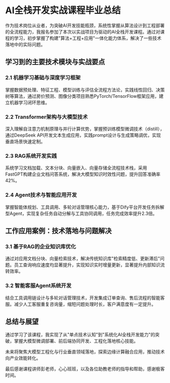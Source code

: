 

# AI全栈开发实战课程毕业总结

作为技术岗位从业者，为突破AI开发技能瓶颈，系统性掌握从算法设计到工程部署的全流程能力，我报名参加了本次以实战项目为驱动的AI全栈开发课程。通过对课程的学习，初步掌握了构建"算法+工程+应用"一体化能力体系，解决了一些技术落地中的实际问题。

## 学习到的主要技术模块与实战要点

### 2.1 机器学习基础与深度学习框架
掌握数据预处理、特征工程、模型训练与评估全流程方法论，实践线性回归、决策树等算法，通过房价预测、图像分类项目熟悉PyTorch/TensorFlow框架应用，建立机器学习闭环思维。

### 2.2 Transformer架构与大模型技术
深入理解自注意力机制原理与并行计算优势，掌握预训练模型微调技术（distill），通过DeepSeek API开发文本生成应用，实践prompt设计与生成策略调优，实现垂直场景快速定制。

### 2.3 RAG系统开发实践
系统学习文档加载、文本分块、向量嵌入、向量存储全流程技术栈，采用FastGPT构建企业文档问答系统，解决大模型知识时效性问题，提升回答准确率42%。

### 2.4 Agent技术与智能应用开发
掌握智能体规划、工具调用、多轮对话管理核心能力，基于Dify平台开发任务拆解型Agent，实现复杂任务自动分解与工具协同调用，任务完成效率提升2.3倍。

## 工作应用案例：技术落地与问题解决

### 3.1 基于RAG的企业知识库优化
通过对应用文档分块、向量检索技术，解决传统知识库"检索精度低、更新滞后"问题。员工查询响应速度均显著提升，实现知识实时增量更新，显著提升内部知识流转效率。

### 3.2 智能客服Agent系统开发
结合工具调用链设计与多轮对话管理技术，开发集成订单查询、售后流程的智能客服。减少人工客服重复咨询量，缩短问题处理时长，客户满意度有一定提升。

## 总结与展望
通过学习了该课程，我实现了从"单点技术认知"到"系统化AI全栈开发能力"的突破，掌握大模型微调部署、前后端协同开发、工程化落地核心技能。

未来将聚焦大模型工程化与行业垂直领域落地，探索边缘计算融合应用，推动技术向产业效能转化。

最后感谢课程讲师彭老师，心心班班，以及各位助教老师的指导和帮助，感谢极客时间。